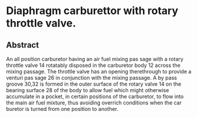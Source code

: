 # Diaphragm carburettor with rotary throttle valve.

## Abstract
An all position carburetor having an air fuel mixing pas sage with a rotary throttle valve 14 rotatably disposed in the carburetor body 12 across the mixing passage. The throttle valve has an opening therethrough to provide a venturi pas sage 26 in conjunction with the mixing passage. A by pass groove 30,32 is formed in the outer surface of the rotary valve 14 on the bearing surface 28 of the body to allow fuel which might otherwise accumulate in a pocket, in certain positions of the carburetor, to flow into the main air fuel mixture, thus avoiding overrich conditions when the car buretor is turned from one position to another.
